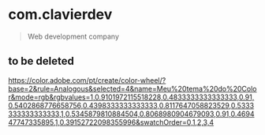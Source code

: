 # com.clavierdev
> Web development company

## to be deleted

https://color.adobe.com/pt/create/color-wheel/?base=2&rule=Analogous&selected=4&name=Meu%20tema%20do%20Color&mode=rgb&rgbvalues=1,0.9101972115518228,0.4833333333333333,0.91,0.5402868776658756,0.4398333333333333,0.8117647058823529,0.5333333333333333,1,0.5345879810884504,0.8068980904679093,0.91,0.469447747335895,1,0.39152722098355996&swatchOrder=0,1,2,3,4